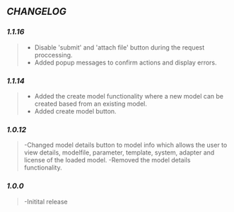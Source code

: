 ## ***CHANGELOG***

### ***1.1.16***
> - Disable 'submit' and 'attach file' button during the request proccessing.
> - Added popup messages to confirm actions and display errors.

### ***1.1.14***
> - Added the create model functionality where a new model can be created based
    from an existing model.
> - Added create model button.

### ***1.0.12***
> -Changed model details button to model info which allows the user to view
   details, modelfile, parameter, template, system, adapter and license of the
   loaded model.
> -Removed the model details functionality.

### ***1.0.0***
> -Initital release
